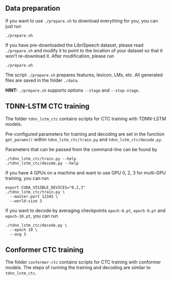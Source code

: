 
## Data preparation

If you want to use `./prepare.sh` to download everything for you,
you can just run

```
./prepare.sh
```

If you have pre-downloaded the LibriSpeech dataset, please
read `./prepare.sh` and modify it to point to the location
of your dataset so that it won't re-download it. After modification,
please run

```
./prepare.sh
```

The script `./prepare.sh` prepares features, lexicon, LMs, etc.
All generated files are saved in the folder `./data`.

**HINT:** `./prepare.sh` supports options `--stage` and `--stop-stage`.

## TDNN-LSTM CTC training

The folder `tdnn_lstm_ctc` contains scripts for CTC training
with TDNN-LSTM models.

Pre-configured parameters for training and decoding are set in the function
`get_params()` within `tdnn_lstm_ctc/train.py`
and `tdnn_lstm_ctc/decode.py`.

Parameters that can be passed from the command-line can be found by

```
./tdnn_lstm_ctc/train.py --help
./tdnn_lstm_ctc/decode.py --help
```

If you have 4 GPUs on a machine and want to use GPU 0, 2, 3 for
mutli-GPU training, you can run

```
export CUDA_VISIBLE_DEVICES="0,2,3"
./tdnn_lstm_ctc/train.py \
  --master-port 12345 \
  --world-size 3
```

If you want to decode by averaging checkpoints `epoch-8.pt`,
`epoch-9.pt` and `epoch-10.pt`, you can run

```
./tdnn_lstm_ctc/decode.py \
  --epoch 10 \
  --avg 3
```

## Conformer CTC training

The folder `conformer-ctc` contains scripts for CTC training
with conformer models. The steps of running the training and
decoding are similar to `tdnn_lstm_ctc`.
